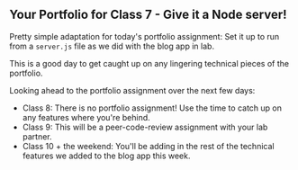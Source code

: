 ## Your Portfolio for Class 7 - Give it a Node server!

Pretty simple adaptation for today's portfolio assignment: Set it up to run from a `server.js` file as we did with the blog app in lab.

This is a good day to get caught up on any lingering technical pieces of the portfolio.

Looking ahead to the portfolio assignment over the next few days:

- Class 8: There is no portfolio assignment! Use the time to catch up on any features where you're behind.
- Class 9: This will be a peer-code-review assignment with your lab partner.
- Class 10 + the weekend: You'll be adding in the rest of the technical features we added to the blog app this week.

